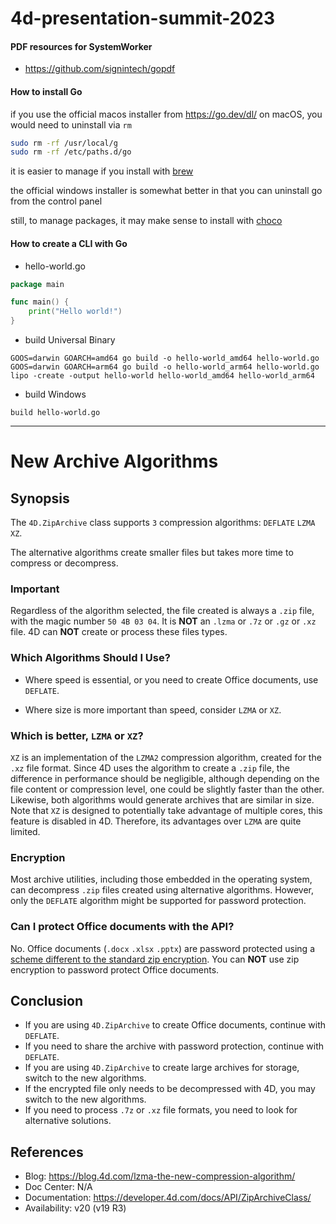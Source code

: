# 4d-presentation-summit-2023

#### PDF resources for SystemWorker

* https://github.com/signintech/gopdf

#### How to install Go

if you use the official macos installer from https://go.dev/dl/ on macOS, you would need to uninstall via `rm`

```sh
sudo rm -rf /usr/local/g
sudo rm -rf /etc/paths.d/go
```

it is easier to manage if you install with [brew](https://formulae.brew.sh/formula/go)

the official windows installer is somewhat better in that you can uninstall go from the control panel

still, to manage packages, it may make sense to install with [choco](https://chocolatey.org)

#### How to create a CLI with Go

* hello-world.go

```go
package main

func main() {
    print("Hello world!")
}
```

* build Universal Binary 

```
GOOS=darwin GOARCH=amd64 go build -o hello-world_amd64 hello-world.go
GOOS=darwin GOARCH=arm64 go build -o hello-world_arm64 hello-world.go
lipo -create -output hello-world hello-world_amd64 hello-world_arm64
```

* build Windows

```
build hello-world.go
```

---

# New Archive Algorithms

## Synopsis

The `4D.ZipArchive` class supports `3` compression algorithms: `DEFLATE` `LZMA` `XZ`.

The alternative algorithms create smaller files but takes more time to compress or decompress.

### Important

Regardless of the algorithm selected, the file created is always a `.zip` file, with the magic number `50 4B 03 04`. It is **NOT** an `.lzma` or `.7z` or `.gz` or `.xz` file. 4D can **NOT** create or process these files types. 

### Which Algorithms Should I Use?

* Where speed is essential, or you need to create Office documents, use `DEFLATE`. 

* Where size is more important than speed, consider `LZMA` or `XZ`.

### Which is better, `LZMA` or `XZ`?

`XZ` is an implementation of the `LZMA2` compression algorithm, created for the `.xz` file format.
Since 4D uses the algorithm to create a `.zip` file, the difference in performance should be negligible, although depending on the file content or compression level, one could be slightly faster than the other. Likewise, both algorithms would generate archives that are similar in size. Note that `XZ` is designed to potentially take advantage of multiple cores, this feature is disabled in 4D. Therefore, its advantages over `LZMA` are quite limited. 

### Encryption

Most archive utilities, including those embedded in the operating system, can decompress `.zip` files created using alternative algorithms. However, only the `DEFLATE` algorithm might be supported for password protection.

### Can I protect Office documents with the API?

No. Office documents (`.docx` `.xlsx` `.pptx`) are password protected using a [scheme different to the standard zip encryption](https://learn.microsoft.com/en-us/openspecs/office_file_formats/ms-offcrypto/3c34d72a-1a61-4b52-a893-196f9157f083). You can **NOT** use zip encryption to password protect Office documents.

## Conclusion 

* If you are using `4D.ZipArchive` to create Office documents, continue with `DEFLATE`.
* If you need to share the archive with password protection, continue with `DEFLATE`.
* If you are using `4D.ZipArchive` to create large archives for storage, switch to the new algorithms.
* If the encrypted file only needs to be decompressed with 4D, you may switch to the new algorithms.
* If you need to process  `.7z` or `.xz` file formats, you need to look for alternative solutions.

## References

* Blog: https://blog.4d.com/lzma-the-new-compression-algorithm/
* Doc Center: N/A
* Documentation: https://developer.4d.com/docs/API/ZipArchiveClass/
* Availability: v20 (v19 R3)
